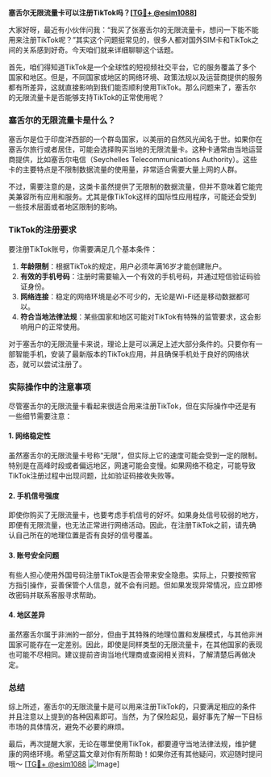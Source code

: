 **塞舌尔无限流量卡可以注册TikTok吗？[[TG💪+ @esim1088](https://t.me/s/esim1088)]**

大家好呀，最近有小伙伴问我：“我买了张塞舌尔的无限流量卡，想问一下能不能用来注册TikTok呢？”其实这个问题挺常见的，很多人都对国外SIM卡和TikTok之间的关系感到好奇。今天咱们就来详细聊聊这个话题。

首先，咱们得知道TikTok是一个全球性的短视频社交平台，它的服务覆盖了多个国家和地区。但是，不同国家或地区的网络环境、政策法规以及运营商提供的服务都有所差异，这就直接影响到我们能否顺利使用TikTok。那么问题来了，塞舌尔的无限流量卡是否能够支持TikTok的正常使用呢？

### 塞舌尔的无限流量卡是什么？

塞舌尔是位于印度洋西部的一个群岛国家，以美丽的自然风光闻名于世。如果你在塞舌尔旅行或者居住，可能会选择购买当地的无限流量卡。这种卡通常由当地运营商提供，比如塞舌尔电信（Seychelles Telecommunications Authority）。这些卡的主要特点是不限制数据流量的使用量，非常适合需要大量上网的人群。

不过，需要注意的是，这类卡虽然提供了无限制的数据流量，但并不意味着它能完美兼容所有应用和服务。尤其是像TikTok这样的国际性应用程序，可能还会受到一些技术层面或者地区限制的影响。

### TikTok的注册要求

要注册TikTok账号，你需要满足几个基本条件：

1. **年龄限制**：根据TikTok的规定，用户必须年满16岁才能创建账户。
2. **有效的手机号码**：注册时需要输入一个有效的手机号码，并通过短信验证码验证身份。
3. **网络连接**：稳定的网络环境是必不可少的，无论是Wi-Fi还是移动数据都可以。
4. **符合当地法律法规**：某些国家和地区可能对TikTok有特殊的监管要求，这会影响用户的正常使用。

对于塞舌尔的无限流量卡来说，理论上是可以满足上述大部分条件的。只要你有一部智能手机，安装了最新版本的TikTok应用，并且确保手机处于良好的网络状态，就可以尝试注册了。

### 实际操作中的注意事项

尽管塞舌尔的无限流量卡看起来很适合用来注册TikTok，但在实际操作中还是有一些细节需要注意：

#### 1. 网络稳定性
虽然塞舌尔的无限流量卡号称“无限”，但实际上它的速度可能会受到一定的限制。特别是在高峰时段或者偏远地区，网速可能会变慢。如果网络不稳定，可能导致TikTok注册过程中出现问题，比如验证码接收失败等。

#### 2. 手机信号强度
即使你购买了无限流量卡，也要考虑手机信号的好坏。如果身处信号较弱的地方，即便有无限流量，也无法正常进行网络活动。因此，在注册TikTok之前，请先确认自己所在的地理位置是否有良好的信号覆盖。

#### 3. 账号安全问题
有些人担心使用外国号码注册TikTok是否会带来安全隐患。实际上，只要按照官方指引操作，妥善保管个人信息，就不会有问题。但如果发现异常情况，应立即修改密码并联系客服寻求帮助。

#### 4. 地区差异
虽然塞舌尔属于非洲的一部分，但由于其特殊的地理位置和发展模式，与其他非洲国家可能存在一定差别。因此，即使是同样类型的无限流量卡，在其他国家的表现也可能不尽相同。建议提前咨询当地代理商或查阅相关资料，了解清楚后再做决定。

### 总结

综上所述，塞舌尔的无限流量卡是可以用来注册TikTok的，只要满足相应的条件并且注意以上提到的各种因素即可。当然，为了保险起见，最好事先了解一下目标市场的具体情况，避免不必要的麻烦。

最后，再次提醒大家，无论在哪里使用TikTok，都要遵守当地法律法规，维护健康的网络环境。希望这篇文章对你有所帮助！如果你还有其他疑问，欢迎随时提问哦～ [[TG💪+ @esim1088](https://t.me/s/esim1088) ![Image](https://i.postimg.cc/4NQfJmqS/Snipaste-2025-05-13-00-14-12.png)]